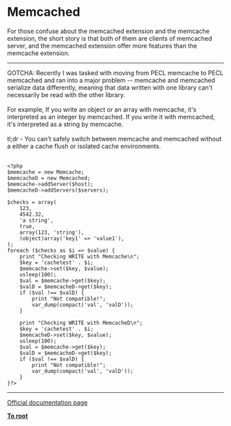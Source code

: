 # Memcached



For those confuse about the memcached extension and the memcache extension, the short story is that both of them are clients of memcached server, and the memcached extension offer more features than the memcache extension.  

---

GOTCHA: Recently I was tasked with moving from PECL memcache to PECL memcached and ran into a major problem -- memcache and memcached serialize data differently, meaning that data written with one library can&apos;t necessarily be read with the other library.<br><br>For example, If you write an object or an array with memcache, it&apos;s interpreted as an integer by memcached.  If you write it with memcached, it&apos;s interpreted as a string by memcache.<br><br>tl;dr - You can&apos;t safely switch between memcache and memcached without a either a cache flush or isolated cache environments.<br><br>

```
<?php
$memcache = new Memcache;
$memcacheD = new Memcached;
$memcache->addServer($host);
$memcacheD->addServers($servers);

$checks = array(
    123,
    4542.32,
    'a string',
    true,
    array(123, 'string'),
    (object)array('key1' => 'value1'),
);
foreach ($checks as $i => $value) {
    print "Checking WRITE with Memcache\n";
    $key = 'cachetest' . $i;
    $memcache->set($key, $value);
    usleep(100);
    $val = $memcache->get($key);
    $valD = $memcacheD->get($key);
    if ($val !== $valD) {
        print "Not compatible!";
        var_dump(compact('val', 'valD'));
    }

    print "Checking WRITE with MemcacheD\n";
    $key = 'cachetest' . $i;
    $memcacheD->set($key, $value);
    usleep(100);
    $val = $memcache->get($key);
    $valD = $memcacheD->get($key);
    if ($val !== $valD) {
        print "Not compatible!";
        var_dump(compact('val', 'valD'));
    }
}?>
```
  

---

[Official documentation page](https://www.php.net/manual/en/book.memcached.php)

**[To root](/README.md)**
